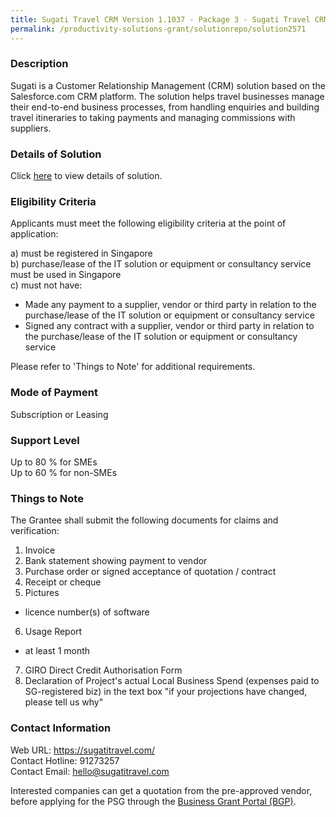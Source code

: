 ```yaml
---
title: Sugati Travel CRM Version 1.1037 - Package 3 - Sugati Travel CRM (upto 20 users)
permalink: /productivity-solutions-grant/solutionrepo/solution2571
---
```


### Description

Sugati is a Customer Relationship Management (CRM) solution based on the Salesforce.com CRM platform. The solution helps travel businesses manage their end-to-end business processes, from handling enquiries and building travel itineraries to taking payments and managing commissions with suppliers.

### Details of Solution

Click <a href='https://www.gobusiness.gov.sg/images/psg/Sugati_Travel_20200841_Desensitised_Annex_3_Part_3.pdf' target='_blank' rel='noopener'>here</a> to view details of solution.

### Eligibility Criteria

Applicants must meet the following eligibility criteria at the point of application:

a) must be registered in Singapore <br>
b) purchase/lease of the IT solution or equipment or consultancy service must be used in Singapore <br>
c) must not have:
- Made any payment to a supplier, vendor or third party in relation to the purchase/lease of the IT solution or equipment or consultancy service
- Signed any contract with a supplier, vendor or third party in relation to the purchase/lease of the IT solution or equipment or consultancy service

Please refer to 'Things to Note' for additional requirements.

### Mode of Payment
Subscription or Leasing

### Support Level
Up to 80
% for SMEs <br>
Up to 60
% for non-SMEs

### Things to Note
The Grantee shall submit the following documents for claims and verification:
1. Invoice
2. Bank statement showing payment to vendor
3. Purchase order or signed acceptance of quotation / contract
4. Receipt or cheque
5. Pictures
- licence number(s) of software
6. Usage Report
- at least 1 month
7. GIRO Direct Credit Authorisation Form
8. Declaration of Project's actual Local Business Spend (expenses paid to SG-registered biz) in the text box "if your projections have changed, please tell us why"

### Contact Information
Web URL: https://sugatitravel.com/ <br>Contact Hotline: 91273257 <br>Contact Email: hello@sugatitravel.com <br>

Interested companies can get a quotation from the pre-approved vendor, before applying for the PSG through the <a target='_blank' rel='noopener' href='https://www.businessgrants.gov.sg/'>Business Grant Portal (BGP)</a>.
